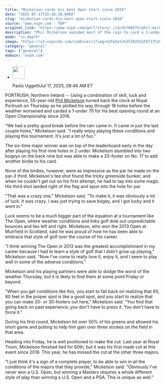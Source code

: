 ```yaml
---
title: "Mickelson cards his best Open start since 2016"
date: "2025-07-17T15:38:38.000Z"
slug: "mickelson-cards-his-best-open-start-since-2016"
source: "www.espn.com - TOP"
original_link: "https://www.espn.com/golf/story/_/id/45760875/phil-mickelson-catches-break-best-open-start-years"
description: "Phil Mickelson avoided most of the rain to card a 1-under 70 for his best opening round at an Open Championship since 2016."
mode: "in_depth"
image: "https://a3.espncdn.com/combiner/i?img=%2Fphoto%2F2025%2F0717%2Fr1520191_1296x729_16%2D9.jpg"
category: "general"
tags: ["general"]
domain: "espn.com"
---
```

<div id="readability-page-1" class="page"><div><div><ul><li><p><img src="https://a.espncdn.com/combiner/i?img=/i/columnists/full/uggetti_paolo.png&amp;h=80&amp;w=80&amp;scale=crop" alt="" width="40" height="40"></p><p>Paolo Uggetti<span>Jul 17, 2025, 08:46 AM ET</span></p></li></ul></div><p>PORTRUSH, Northern Ireland -- Using a combination of skill, luck and experience, 55-year-old <a data-player-guid="622fce94-22b9-eba8-74e0-98fe8a022b83" href="http://www.espn.com/golf/player/_/id/308/phil-mickelson">Phil Mickelson</a> turned back the clock at Royal Portrush on Thursday as he plotted his way through 18 holes before the weather worsened and carded a 1-under 70 for his best opening round at an Open Championship since 2016.</p><p>"We had a pretty good break before the rain came in. It came in just the last couple holes," Mickelson said. "I really enjoy playing these conditions and playing this tournament. It's just a lot of fun."</p><p>The six-time major winner was on top of the leaderboard early in the day after playing his first nine holes in 2 under. Mickelson stumbled into two bogeys on the back nine but was able to make a 20-footer on No. 17 to add another birdie to his card.</p><p>None of the birdies, however, were as impressive as the par he made on the par-3 third. Mickelson's tee shot found the tricky greenside bunker, and when he couldn't get out on his first attempt, he had to tap into some magic. His third shot landed right of the flag and spun into the hole for par.</p><p>"That was a crazy one," Mickelson said. "To make it, it was obviously a lot of luck. It was crazy. I was just trying to save bogey, and I got lucky and it went in."</p><p>Luck seems to be a much bigger part of the equation at a tournament like The Open, where weather conditions and links golf dole out unpredictable bounces and lies left and right. Mickelson, who won the 2013 Open at Muirfield in Scotland, said he was proud of how he has been able to embrace that style of golf over the course of his career.</p><p>"I think winning The Open in 2013 was the greatest accomplishment in my career because I had to learn a style of golf that I didn't grow up playing," Mickelson said. "Now I've come to really love it, enjoy it, and I seem to play well in some of the adverse conditions."</p><p>Mickelson and his playing partners were able to dodge the worst of the weather Thursday, but it is likely to find them at some point Friday or beyond.</p><p>"When you get conditions like this, you start to fall back on realizing that 60, 80 feet in the proper spot is like a good spot, and you start to realize that you can make 20- or 30-footers out here," Mickelson said. "You find that going back on past experience, you don't have to press it. You don't have to force it."</p><p>During his first round, Mickelson hit over 50% of his greens and allowed his short game and putting to help him gain over three strokes on the field in that area.</p><p>Heading into Friday, he is well positioned to make the cut. Last year at Royal Troon, Mickelson finished tied for 60th, but it was his first made cut at this event since 2016. This year, he has missed the cut at the other three majors.</p><p>"I just think it's a sign of a complete player, to be able to win in all the conditions of the majors that they provide," Mickelson said. "Obviously I've never won a U.S. Open, but winning a Masters requires a whole different style of play than winning a U.S. Open and a PGA. This is unique as well."</p>
</div></div>